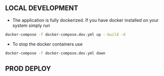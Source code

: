 ## LOCAL DEVELOPMENT

* The application is fully dockerized. If you have docker installed on your system simply run

```bash
docker-compose -f docker-compose.dev.yml up --build -d
```

* To stop the docker containers use 

```bash
docker-compose -f docker-compose.dev.yml down
```

## PROD DEPLOY  
